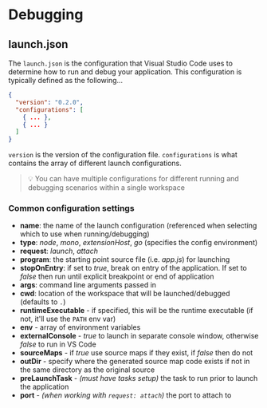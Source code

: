 # Debugging

## launch.json

The `launch.json` is the configuration that Visual Studio Code uses to determine how to run and debug your application.  This configuration is typically defined as the following...

```json
{
  "version": "0.2.0",
  "configurations": [
    { ... },
    { ... }
  ]
}
```

`version` is the version of the configuration file.  `configurations` is what contains the array of different launch configurations.

> :bulb: You can have multiple configurations for different running and debugging scenarios within a single workspace

### Common configuration settings

- **name**: the name of the launch configuration (referenced when selecting which to use when running/debugging)
- **type**: *node*, *mono*, *extensionHost*, *go* (specifies the config environment)
- **request**: *launch*, *attach*
- **program**: the starting point source file (i.e. *app.js*) for launching
- **stopOnEntry**: if set to *true*, break on entry of the application. If set to *false* then run until explicit breakpoint or end of application
- **args**: command line arguments passed in
- **cwd**: location of the workspace that will be launched/debugged (defaults to `.`)
- **runtimeExecutable** - if specified, this will be the runtime executable (if not, it'll use the `PATH` env var)
- **env** - array of environment variables
- **externalConsole** - *true* to launch in separate console window, otherwise *false* to run in VS Code
- **sourceMaps** - if *true* use source maps if they exist, if *false* then do not
- **outDir** - specify where the generated source map code exists if not in the same directory as the original source
- **preLaunchTask** - *(must have tasks setup)* the task to run prior to launch the application
- **port** - *(when working with `request: attach`)* the port to attach to